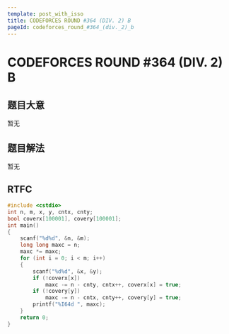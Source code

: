 ```yaml
---
template: post_with_isso
title: CODEFORCES ROUND #364 (DIV. 2) B
pageId: codeforces_round_#364_(div._2)_b
---
```


# CODEFORCES ROUND #364 (DIV. 2) B
<span id="poem"></span><script>$(function(){$.ajax('/api/poem?rnd='+Date.now()+Math.random()).done(function(data){$('#poem').text(data);});});</script>
## 题目大意
暂无

## 题目解法
暂无

## RTFC

```cpp
#include <cstdio>
int n, m, x, y, cntx, cnty;
bool coverx[100001], covery[100001];
int main()
{
    scanf("%d%d", &n, &m);
    long long maxc = n;
    maxc *= maxc;
    for (int i = 0; i < m; i++)
    {
        scanf("%d%d", &x, &y);
        if (!coverx[x])
            maxc -= n - cnty, cntx++, coverx[x] = true;
        if (!covery[y])
            maxc -= n - cntx, cnty++, covery[y] = true;
        printf("%I64d ", maxc);
    }
    return 0;
}
```
<div id="__comment"></div>
